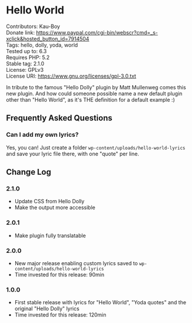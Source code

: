 # Hello World
Contributors: Kau-Boy  
Donate link: https://www.paypal.com/cgi-bin/webscr?cmd=_s-xclick&hosted_button_id=7914504  
Tags: hello, dolly, yoda, world  
Tested up to: 6.3  
Requires PHP: 5.2  
Stable tag: 2.1.0  
License: GPLv3  
License URI: https://www.gnu.org/licenses/gpl-3.0.txt


In tribute to the famous "Hello Dolly" plugin by Matt Mullenweg comes this new plugin. And how could someone possible name a new default plugin other than "Hello World", as it's THE definition for a default example :)

## Frequently Asked Questions ##

### Can I add my own lyrics? ###

Yes, you can! Just create a folder `wp-content/uploads/hello-world-lyrics` and save your lyric file there, with one "quote" per line.

## Change Log ##

### 2.1.0 ###

* Update CSS from Hello Dolly
* Make the output more accessible

### 2.0.1 ###

* Make plugin fully translatable

### 2.0.0 ###
* New major release enabling custom lyrics saved to `wp-content/uploads/hello-world-lyrics`
* Time invested for this release: 90min

### 1.0.0 ###
* First stable release with lyrics for "Hello World", "Yoda quotes" and the original "Hello Dolly" lyrics
* Time invested for this release: 120min